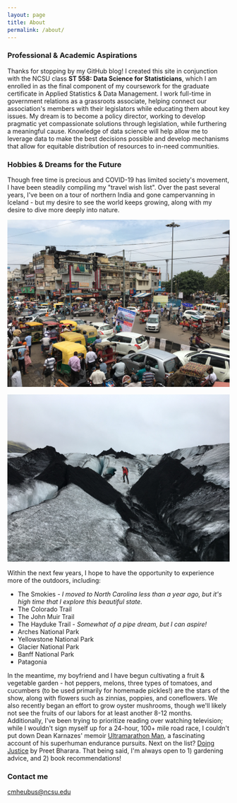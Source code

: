 ```yaml
---
layout: page
title: About
permalink: /about/
---
```


### Professional & Academic Aspirations

Thanks for stopping by my GitHub blog! I created this site in conjunction with the NCSU class **ST 558: Data Science for Statisticians**, which I am enrolled in as the final component of my coursework for the graduate certificate in Applied Statistics & Data Management. I work full-time in government relations as a grassroots associate, helping connect our association's members with their legislators while educating them about key issues. My dream is to become a policy director, working to develop pragmatic yet compassionate solutions through legislation, while furthering a meaningful cause. Knowledge of data science will help allow me to leverage data to make the best decisions possible and develop mechanisms that allow for equitable distribution of resources to in-need communities. 

### Hobbies & Dreams for the Future

Though free time is precious and COVID-19 has limited society's movement, I have been steadily compiling my "travel wish list". Over the past several years, I've been on a tour of northern India and gone campervanning in Iceland - but my desire to see the world keeps growing, along with my desire to dive more deeply into nature. 

![Old Delhi, India, August 2016.](/images/old%20delhi%202016.png)

![Glacier Hike, Iceland, June 2018.](/images/iceland%202018.png)


Within the next few years, I hope to have the opportunity to experience more of the outdoors, including: 

* The Smokies *- I moved to North Carolina less than a year ago, but it's high time that I explore this beautiful state.*
* The Colorado Trail 
* The John Muir Trail 
* The Hayduke Trail *- Somewhat of a pipe dream, but I can aspire!*
* Arches National Park
* Yellowstone National Park
* Glacier National Park
* Banff National Park
* Patagonia 

In the meantime, my boyfriend and I have begun cultivating a fruit & vegetable garden - hot peppers, melons, three types of tomatoes, and cucumbers (to be used primarily for homemade pickles!) are the stars of the show, along with flowers such as zinnias, poppies, and coneflowers. We also recently began an effort to grow oyster mushrooms, though we'll likely not see the fruits of our labors for at least another 8-12 months. Additionally, I've been trying to prioritize reading over watching television; while I wouldn't sign myself up for a 24-hour, 100+ mile road race, I couldn't put down Dean Karnazes' memoir [Ultramarathon Man](https://www.goodreads.com/book/show/87632.Ultramarathon_Man), a fascinating account of his superhuman endurance pursuits. Next on the list? [Doing Justice](https://www.goodreads.com/en/book/show/43166269-doing-justice) by Preet Bharara. That being said, I'm always open to 1) gardening advice, and 2) book recommendations! 

### Contact me

[cmheubus@ncsu.edu](mailto:cmheubus@ncsu.edu)
